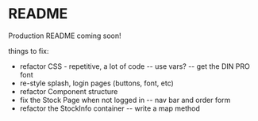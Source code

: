 # README

Production README coming soon!

things to fix:
- refactor CSS - repetitive, a lot of code -- use vars?
	-- get the DIN PRO font
- re-style splash, login pages (buttons, font, etc)
- refactor Component structure
- fix the Stock Page when not logged in -- nav bar and order form
- refactor the StockInfo container -- write a map method